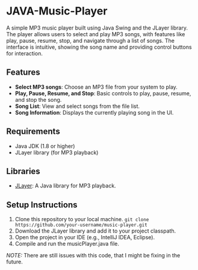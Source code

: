 # JAVA-Music-Player
A simple MP3 music player built using Java Swing and the JLayer library. The player allows users to select and play MP3 songs, with features like play, pause, resume, stop, and navigate through a list of songs. The interface is intuitive, showing the song name and providing control buttons for interaction.

## Features
- **Select MP3 songs**: Choose an MP3 file from your system to play.
- **Play, Pause, Resume, and Stop**: Basic controls to play, pause, resume, and stop the song.
- **Song List**: View and select songs from the file list.
- **Song Information**: Displays the currently playing song in the UI.

## Requirements
- Java JDK (1.8 or higher)
- JLayer library (for MP3 playback)

## Libraries
- [JLayer](http://github.com/umjammer/jlayer): A Java library for MP3 playback.

## Setup Instructions
1. Clone this repository to your local machine.
   `git clone https://github.com/your-username/music-player.git`
2. Download the JLayer library and add it to your project classpath.
3. Open the project in your IDE (e.g., IntelliJ IDEA, Eclipse).
4. Compile and run the musicPlayer.java file.

*NOTE:* There are still issues with this code, that I might be fixing in the future.
